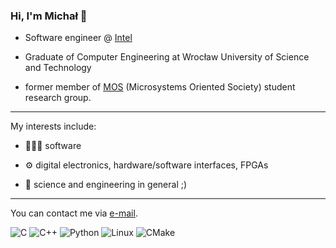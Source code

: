 ### Hi, I'm Michał 👋

* Software engineer @ [Intel](https://intel.com)


* Graduate of Computer Engineering at Wrocław University of Science and Technology


* former member of [MOS](https://mos.pwr.edu.pl/) (Microsystems Oriented Society) student research group.

--- 

My interests include:

* 👨🏽‍💻 software

* ⚙️ digital electronics, hardware/software interfaces, FPGAs

* 🧪 science and engineering in general ;)

---

You can contact me via [e-mail](mailto:gibasm@proton.me).

![C](https://img.shields.io/badge/c-%2300599C.svg?style=for-the-badge&logo=c&logoColor=white)
![C++](https://img.shields.io/badge/c++-%2300599C.svg?style=for-the-badge&logo=c%2B%2B&logoColor=white)
![Python](https://img.shields.io/badge/python-3670A0?style=for-the-badge&logo=python&logoColor=ffdd54)
![Linux](https://img.shields.io/badge/Linux-FCC624?style=for-the-badge&logo=linux&logoColor=black)
![CMake](https://img.shields.io/badge/CMake-%23008FBA.svg?style=for-the-badge&logo=cmake&logoColor=white)
